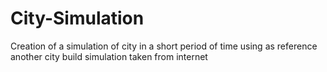 # City-Simulation
Creation of a simulation of city in a short period of time using as reference another city build simulation taken from internet
